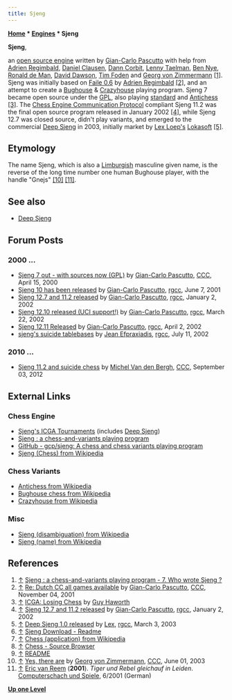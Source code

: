 ```yaml
---
title: Sjeng
---
```

**[Home](Home "Home") \* [Engines](Engines "Engines") \* Sjeng**


**Sjeng**,  

an [open source engine](Category:Open_Source "Category:Open Source") written by [Gian-Carlo Pascutto](Gian-Carlo_Pascutto "Gian-Carlo Pascutto") with help from [Adrien Regimbald](Adrien_Regimbald "Adrien Regimbald"), [Daniel Clausen](index.php?title=Daniel_Clausen&action=edit&redlink=1 "Daniel Clausen (page does not exist)"), [Dann Corbit](Dann_Corbit "Dann Corbit"), [Lenny Taelman](index.php?title=Lenny_Taelman&action=edit&redlink=1 "Lenny Taelman (page does not exist)"), [Ben Nye](index.php?title=Ben_Nye&action=edit&redlink=1 "Ben Nye (page does not exist)"), [Ronald de Man](Ronald_de_Man "Ronald de Man"), [David Dawson](index.php?title=David_Dawson&action=edit&redlink=1 "David Dawson (page does not exist)"), [Tim Foden](Tim_Foden "Tim Foden") and [Georg von Zimmermann](Georg_von_Zimmermann "Georg von Zimmermann") <a id="cite-note-1" href="#cite-ref-1">[1]</a>. Sjeng was initially based on [Faile 0.6](Faile "Faile") by [Adrien Regimbald](Adrien_Regimbald "Adrien Regimbald") <a id="cite-note-2" href="#cite-ref-2">[2]</a>, and an attempt to create a [Bughouse](index.php?title=Bughouse&action=edit&redlink=1 "Bughouse (page does not exist)") & [Crazyhouse](Crazyhouse "Crazyhouse") playing program. Sjeng 7 became open source under the [GPL](Free_Software_Foundation#GPL "Free Software Foundation"), also playing [standard](Chess "Chess") and [Antichess](Losing_Chess "Losing Chess") <a id="cite-note-3" href="#cite-ref-3">[3]</a>. The [Chess Engine Communication Protocol](Chess_Engine_Communication_Protocol "Chess Engine Communication Protocol") compliant Sjeng 11.2 was the final open source program released in January 2002 <a id="cite-note-4" href="#cite-ref-4">[4]</a>, while Sjeng 12.7 was closed source, didn't play variants, and emerged to the commercial [Deep Sjeng](Deep_Sjeng "Deep Sjeng") in 2003, initially market by [Lex Loep's](Lex_Loep "Lex Loep") [Lokasoft](Lokasoft "Lokasoft") <a id="cite-note-5" href="#cite-ref-5">[5]</a>. 



## Etymology


The name Sjeng, which is also a [Limburgish](https://en.wikipedia.org/wiki/Limburgish_language) masculine given name, is the reverse of the long time number one human Bughouse player, with the handle "Gnejs" <a id="cite-note-10" href="#cite-ref-10">[10]</a> <a id="cite-note-11" href="#cite-ref-11">[11]</a>.



## See also


* [Deep Sjeng](Deep_Sjeng "Deep Sjeng")


## Forum Posts


### 2000 ...


* [Sjeng 7 out - with sources now (GPL)](https://www.stmintz.com/ccc/index.php?id=106176) by [Gian-Carlo Pascutto](Gian-Carlo_Pascutto "Gian-Carlo Pascutto"), [CCC](CCC "CCC"), April 15, 2000
* [Sjeng 10 has been released](http://groups.google.com/group/rec.games.chess.computer/browse_frm/thread/b9ebbbdba6c8b9f3) by [Gian-Carlo Pascutto](Gian-Carlo_Pascutto "Gian-Carlo Pascutto"), [rgcc](Computer_Chess_Forums "Computer Chess Forums"), June 7, 2001
* [Sjeng 12.7 and 11.2 released](http://groups.google.com/group/rec.games.chess.computer/browse_frm/thread/66707061247326df) by [Gian-Carlo Pascutto](Gian-Carlo_Pascutto "Gian-Carlo Pascutto"), [rgcc](Computer_Chess_Forums "Computer Chess Forums"), January 2, 2002
* [Sjeng 12.10 released (UCI support!)](http://groups.google.com/group/rec.games.chess.computer/browse_frm/thread/1d26baa93648f128) by [Gian-Carlo Pascutto](Gian-Carlo_Pascutto "Gian-Carlo Pascutto"), [rgcc](Computer_Chess_Forums "Computer Chess Forums"), March 22, 2002
* [Sjeng 12.11 Released](http://groups.google.com/group/rec.games.chess.computer/browse_frm/thread/2989a0b857e92c94) by [Gian-Carlo Pascutto](Gian-Carlo_Pascutto "Gian-Carlo Pascutto"), [rgcc](Computer_Chess_Forums "Computer Chess Forums"), April 2, 2002
* [sjeng's suicide tablebases](http://groups.google.com/group/rec.games.chess.computer/browse_frm/thread/fe2e9d80451eb343) by [Jean Efpraxiadis](index.php?title=Jean_Efpraxiadis&action=edit&redlink=1 "Jean Efpraxiadis (page does not exist)"), [rgcc](Computer_Chess_Forums "Computer Chess Forums"), July 11, 2002


### 2010 ...


* [Sjeng 11.2 and suicide chess](http://www.talkchess.com/forum/viewtopic.php?t=45003) by [Michel Van den Bergh](Michel_Van_den_Bergh "Michel Van den Bergh"), [CCC](CCC "CCC"), September 03, 2012


## External Links


### Chess Engine


* [Sjeng's ICGA Tournaments](https://www.game-ai-forum.org/icga-tournaments/program.php?id=72) (includes [Deep Sjeng](Deep_Sjeng "Deep Sjeng"))
* [Sjeng : a chess-and-variants playing program](https://www.sjeng.org/indexold.html)
* [GitHub - gcp/sjeng: A chess and chess variants playing program](https://github.com/gcp/sjeng)
* [Sjeng (Chess) from Wikipedia](https://en.wikipedia.org/wiki/Sjeng_%28Chess%29)


### Chess Variants


* [Antichess from Wikipedia](https://en.wikipedia.org/wiki/Antichess)
* [Bughouse chess from Wikipedia](https://en.wikipedia.org/wiki/Bughouse_chess)
* [Crazyhouse from Wikipedia](https://en.wikipedia.org/wiki/Crazyhouse)


### Misc


* [Sjeng (disambiguation) from Wikipedia](https://en.wikipedia.org/wiki/Sjeng)
* [Sjeng (name) from Wikipedia](https://en.wikipedia.org/wiki/Sjeng_%28name%29)


## References


1. <a id="cite-ref-1" href="#cite-note-1">↑</a> [Sjeng : a chess-and-variants playing program - 7. Who wrote Sjeng ?](http://sjeng.org/indexold.html)
2. <a id="cite-ref-2" href="#cite-note-2">↑</a> [Re: Dutch CC all games available](https://www.stmintz.com/ccc/index.php?id=195551) by [Gian-Carlo Pascutto](Gian-Carlo_Pascutto "Gian-Carlo Pascutto"), [CCC](CCC "CCC"), November 04, 2001
3. <a id="cite-ref-3" href="#cite-note-3">↑</a> [ICGA: Losing Chess](http://ilk.uvt.nl/icga/games/losingchess/) by [Guy Haworth](Guy_Haworth "Guy Haworth")
4. <a id="cite-ref-4" href="#cite-note-4">↑</a> [Sjeng 12.7 and 11.2 released](http://groups.google.com/group/rec.games.chess.computer/browse_frm/thread/66707061247326df) by [Gian-Carlo Pascutto](Gian-Carlo_Pascutto "Gian-Carlo Pascutto"), [rgcc](Computer_Chess_Forums "Computer Chess Forums"), January 2, 2002
5. <a id="cite-ref-5" href="#cite-note-5">↑</a> [Deep Sjeng 1.0 released](http://groups.google.com/group/rec.games.chess.computer/browse_frm/thread/261bfb217175033a) by [Lex](Lex_Loep "Lex Loep"), [rgcc](Computer_Chess_Forums "Computer Chess Forums"), March 3, 2003
6. <a id="cite-ref-6" href="#cite-note-6">↑</a> [Sjeng Download - Readme](http://sjeng.org/download.html)
7. <a id="cite-ref-7" href="#cite-note-7">↑</a> [Chess (application) from Wikipedia](https://en.wikipedia.org/wiki/Chess_%28application%29)
8. <a id="cite-ref-8" href="#cite-note-8">↑</a> [Chess - Source Browser](http://www.opensource.apple.com/source/Chess/Chess-110.0.6/)
9. <a id="cite-ref-9" href="#cite-note-9">↑</a> [README](http://www.opensource.apple.com/source/Chess/Chess-110.0.6/README)
10. <a id="cite-ref-10" href="#cite-note-10">↑</a> [Yes, there are](https://www.stmintz.com/ccc/index.php?id=298890) by [Georg von Zimmermann](Georg_von_Zimmermann "Georg von Zimmermann"), [CCC](CCC "CCC"), June 01, 2003
11. <a id="cite-ref-11" href="#cite-note-11">↑</a> [Eric van Reem](Eric_van_Reem "Eric van Reem") (**2001**). *Tiger und Rebel gleichauf in Leiden*. [Computerschach und Spiele](Computerschach_und_Spiele "Computerschach und Spiele"), 6/2001 (German)

**[Up one Level](Engines "Engines")**







 
